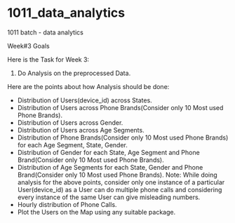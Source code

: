 # 1011_data_analytics
1011 batch - data analytics


Week#3 Goals

Here is the Task for Week 3:
  1. Do Analysis on the preprocessed Data.

Here are the points about how Analysis should be done:
- Distribution of Users(device_id) across States.
- Distribution of Users across Phone Brands(Consider only 10 Most used Phone Brands).
- Distribution of Users across Gender.
- Distribution of Users across Age Segments.
- Distribution of Phone Brands(Consider only 10 Most used Phone Brands) for each Age Segment, State, Gender.
- Distribution of Gender for each State, Age Segment and Phone Brand(Consider only 10 Most used Phone Brands).
- Distribution of Age Segments for each State, Gender and Phone Brand(Consider only 10 Most used Phone Brands).
  Note: While doing analysis for the above points, consider only one instance of a particular User(device_id) as a User can do multiple phone calls and considering every instance  of the same User can give misleading numbers.
- Hourly distribution of Phone Calls.
- Plot the Users on the Map using any suitable package.

